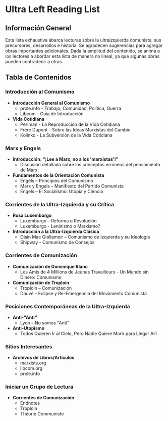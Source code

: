 # Ultra Left Reading List

## Información General

Esta lista exhaustiva abarca lecturas sobre la ultraizquierda comunista, sus precursores, desarrollos e historia. Se agradecen sugerencias para agregar obras importantes adicionales. Dada la amplitud del contenido, se anima a los lectores a abordar esta lista de manera no lineal, ya que algunas obras pueden contradecir a otras.

## Tabla de Contenidos

### Introducción al Comunismo
- **Introducción General al Comunismo**
  - prole.info - Trabajo, Comunidad, Política, Guerra
  - Libcom - Guía de Introducción
- **Vida Cotidiana**
  - Perlman - La Reproducción de la Vida Cotidiana
  - Frére Dupont - Sobre las Ideas Marxistas del Cambio
  - Kolinko - La Subversión de la Vida Cotidiana

### Marx y Engels
- **Introducción: "¡Lee a Marx, no a los 'marxistas'!"**
  - Discusión detallada sobre los conceptos erróneos del pensamiento de Marx.
- **Fundamentos de la Orientación Comunista**
  - Engels – Principios del Comunismo
  - Marx y Engels – Manifiesto del Partido Comunista
  - Engels – El Socialismo: Utopía y Ciencia

### Corrientes de la Ultra-Izquierda y su Crítica
- **Rosa Luxemburgo**
  - Luxemburgo – Reforma o Revolución
  - Luxemburgo - Leninismo o Marxismo?
- **Introducción a la Ultra-Izquierda Clásica**
  - Oisin Mac Giollamoir – Comunismo de Izquierda y su Ideología
  - Shipway - Comunismo de Consejos

### Corrientes de Comunización
- **Comunización de Dominique Blanc**
  - Les Amis de 4 Millions de Jeunes Travailleurs - Un Mundo sin Dinero: Comunismo
- **Comunización de Troploin**
  - Troploin – Comunización
  - Dauvé – Eclipse y Re-Emergencia del Movimiento Comunista

### Posiciones Contemporáneas de la Ultra-Izquierda
- **Anti-"Anti"**
  - Lyon – No somos "Anti"
- **Anti-Utopismo**
  - Todos Quieren Ir al Cielo, Pero Nadie Quiere Morir para Llegar Allí

### Sitios Interesantes
- **Archivos de Libros/Artículos**
  - marxists.org
  - libcom.org
  - prole.info

### Iniciar un Grupo de Lectura
- **Corrientes de Comunización**
  - Endnotes
  - Troploin
  - Théorie Communiste

